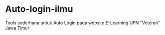 # Auto-login-ilmu
Tools sederhana untuk Auto Login pada website E-Learning UPN "Veteran" Jawa Timur
